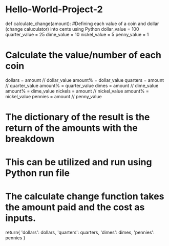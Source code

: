 # Hello-World-Project-2
def calculate_change(amount):
#Defining each value of a coin and dollar (change caluculator) into cents using Python
  dollar_value = 100
  quarter_value = 25
  dime_value = 10
  nickel_value = 5
  penny_value = 1

# Calculate the value/number of each coin

dollars = amount // dollar_value
amount% = dollar_value
quarters = amount // quarter_value
amount% = quarter_value
dimes = amount // dime_value
amount% = dime_value
nickels = amount // nickel_value
amount% = nickel_value
pennies = amount // penny_value

# The dictionary of the result is the return of the amounts with the breakdown
# This can be utilized and run using Python run file
# The calculate change function takes the amount paid and the cost as inputs.
return{
  'dollars': dollars,
  'quarters': quarters,
  'dimes': dimes,
  'pennies': pennies
  }
  






